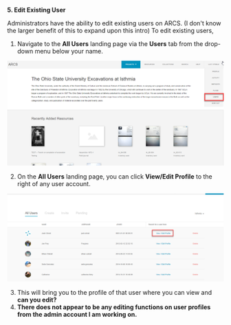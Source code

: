 **5. Edit Existing User**

Administrators have the ability to edit existing users on ARCS. (I don't know the larger benefit of this to expand upon this intro) To edit existing users,

1. Navigate to the **All Users** landing page via the **Users** tab from the drop-down menu below your name.

![2.1 Annotated](../images/Admin%20Tasks%20Annotated/2.1_annotated.1.png?raw=true)

2. On the **All Users** landing page, you can click **View/Edit Profile** to the right of any user account.

![5.2 Annotated](../images/Admin%20Tasks%20Annotated/5.2_annotated.1.png?raw=true)

3. This will bring you to the profile of that user where  you can view and **can you edit?**
4. **There does not appear to be any editing functions on user profiles from the admin account I am working on.**
